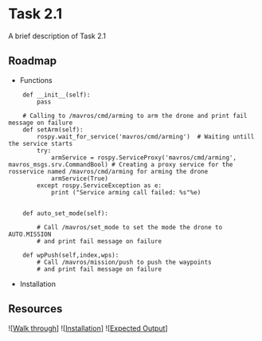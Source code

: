 
# Task 2.1

A brief description of Task 2.1


## Roadmap

- Functions
```class Modes:
    def __init__(self):
        pass

    # Calling to /mavros/cmd/arming to arm the drone and print fail message on failure
    def setArm(self):
        rospy.wait_for_service('mavros/cmd/arming')  # Waiting untill the service starts 
        try:
            armService = rospy.ServiceProxy('mavros/cmd/arming', mavros_msgs.srv.CommandBool) # Creating a proxy service for the rosservice named /mavros/cmd/arming for arming the drone 
            armService(True)
        except rospy.ServiceException as e:
            print ("Service arming call failed: %s"%e)

   
    def auto_set_mode(self):

        # Call /mavros/set_mode to set the mode the drone to AUTO.MISSION
        # and print fail message on failure
    
    def wpPush(self,index,wps):
        # Call /mavros/mission/push to push the waypoints
        # and print fail message on failure
```

- Installation


## Resources

![[Walk through](https://www.youtube.com/watch?v=E91ucxmuY10&t=2s)]
![[Installation](https://www.youtube.com/watch?v=nfrm25oHGjQ)]
![[Expected Output](https://www.youtube.com/watch?v=76hMOWSKQUU)]
